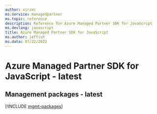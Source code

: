 ```yaml
---
author: xirzec
ms.service: managedpartner
ms.topic: reference
description: Reference for Azure Managed Partner SDK for JavaScript
ms.devlang: javascript
title: Azure Managed Partner SDK for JavaScript
ms.author: jeffish
ms.data: 07/22/2022
---
```

# Azure Managed Partner SDK for JavaScript - latest

## Management packages - latest
[!INCLUDE [mgmt-packages](managed-partner-mgmt-index.md)]